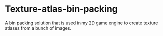 # Texture-atlas-bin-packing
 
A bin packing solution that is used in my 2D game engine to create texture atlases from a bunch of images.
